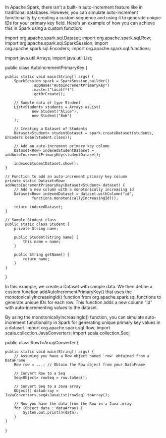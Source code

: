 In Apache Spark, there isn't a built-in auto-increment feature like in traditional databases. However, you can simulate auto-increment functionality by creating a custom sequence and using it to generate unique IDs for your primary key field. Here's an example of how you can achieve this in Spark using a custom function:

import org.apache.spark.sql.Dataset;
import org.apache.spark.sql.Row;
import org.apache.spark.sql.SparkSession;
import org.apache.spark.sql.Encoders;
import org.apache.spark.sql.functions;

import java.util.Arrays;
import java.util.List;

public class AutoIncrementPrimaryKey {

    public static void main(String[] args) {
        SparkSession spark = SparkSession.builder()
                .appName("AutoIncrementPrimaryKey")
                .master("local[*]")
                .getOrCreate();

        // Sample data of type Student
        List<Student> students = Arrays.asList(
                new Student("Alice"),
                new Student("Bob")
        );

        // Creating a Dataset of Students
        Dataset<Student> studentDataset = spark.createDataset(students, Encoders.bean(Student.class));

        // Add an auto-increment primary key column
        Dataset<Row> indexedStudentDataset = addAutoIncrementPrimaryKey(studentDataset);

        indexedStudentDataset.show();
    }

    // Function to add an auto-increment primary key column
    private static Dataset<Row> addAutoIncrementPrimaryKey(Dataset<Student> dataset) {
        // Add a new column with a monotonically increasing id
        Dataset<Row> indexedDataset = dataset.withColumn("id",
                functions.monotonicallyIncreasingId());

        return indexedDataset;
    }

    // Sample Student class
    public static class Student {
        private String name;

        public Student(String name) {
            this.name = name;
        }

        public String getName() {
            return name;
        }
    }
}


In this example, we create a Dataset<Student> with sample data. We then define a custom function addAutoIncrementPrimaryKey() that uses the monotonicallyIncreasingId() function from org.apache.spark.sql.functions to generate unique IDs for each row. This function adds a new column "id" with auto-incrementing values to the dataset.

By using the monotonicallyIncreasingId() function, you can simulate auto-increment functionality in Spark for generating unique primary key values in a dataset.
import org.apache.spark.sql.Row;
import scala.collection.JavaConverters;
import scala.collection.Seq;

public class RowToArrayConverter {

    public static void main(String[] args) {
        // Assuming you have a Row object named 'row' obtained from a DataFrame
        Row row = ...; // Obtain the Row object from your DataFrame

        // Convert Row to a Seq
        Seq<Object> rowSeq = row.toSeq();

        // Convert Seq to a Java array
        Object[] dataArray = JavaConverters.seqAsJavaList(rowSeq).toArray();

        // Now you have the data from the Row in a Java array
        for (Object data : dataArray) {
            System.out.println(data);
        }
    }
}
